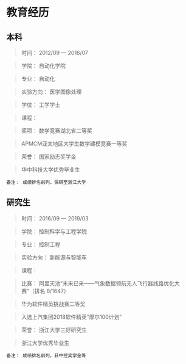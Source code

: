 # 教育经历

## 本科

> 时间： 2012/09 — 2016/07

> 学院： 自动化学院

> 专业： 自动化

> 实验方向： 医学图像处理 

> 学位： 工学学士

> 课程： 

> 奖项： 数学竞赛湖北省二等奖

>    APMCM亚太地区大学生数学建模竞赛一等奖 

> 荣誉： 国家励志奖学金

>    华中科技大学优秀毕业生

```
备注： 成绩排名前列，保研至浙江大学
```

## 研究生

> 时间： 2016/09 — 2019/03

> 学院： 控制科学与工程学院

> 专业： 控制工程

> 实验方向： 新能源与智能车

> 课程： 

> 比赛： 阿里天池“未来已来——气象数据领航无人飞行器线路优化大赛”（排名 8/1647）

>    华为软件精英挑战赛二等奖

>    入选上汽集团2018软件精英“摩尔100计划”

> 荣誉： 浙江大学三好研究生
        
>    浙江大学优秀毕业生

```
备注： 成绩排名前列，获中控奖学金等
```